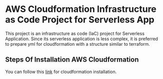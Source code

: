 # AWS Cloudformation Infrastructure as Code Project for Serverless App
This project is an infrastructure as code (IaC) project for Serverless Application. Since its serverless application is less complex, it is preferred to prepare yml for cloudformation with a structure similar to terraform.

## Steps Of Installation AWS Cloudformation
You can follow this [link](https://docs.aws.amazon.com/AWSCloudFormation/latest/UserGuide/using-cfn-cli-creating-stack.html) for cloudformation installation.
